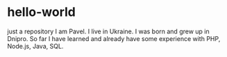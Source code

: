 # hello-world
just a repository
I am Pavel. I live in Ukraine. I was born and grew up in Dnipro.
So far I have learned and already have some experience with PHP, Node.js, Java, SQL.
